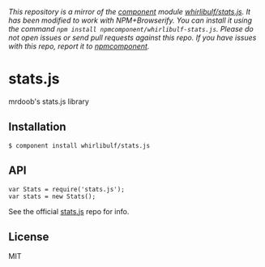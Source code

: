 *This repository is a mirror of the [component](http://component.io) module [whirlibulf/stats.js](http://github.com/whirlibulf/stats.js). It has been modified to work with NPM+Browserify. You can install it using the command `npm install npmcomponent/whirlibulf-stats.js`. Please do not open issues or send pull requests against this repo. If you have issues with this repo, report it to [npmcomponent](https://github.com/airportyh/npmcomponent).*

# stats.js

  mrdoob's stats.js library

## Installation

    $ component install whirlibulf/stats.js

## API

    var Stats = require('stats.js');
    var stats = new Stats();

See the official [stats.js](http://github.com/mrdoob/stats.js) repo for info.

## License

  MIT
